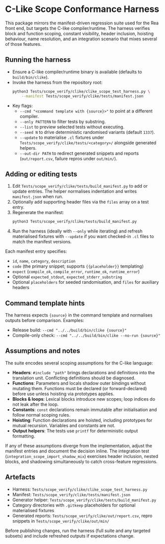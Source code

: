 # C-Like Scope Conformance Harness

This package mirrors the manifest-driven regression suite used for the Rea
front end, but targets the C-like compiler/runtime. The harness verifies block
and function scoping, constant visibility, header inclusion, hoisting
behaviour, name resolution, and an integration scenario that mixes several of
those features.

## Running the harness

- Ensure a C-like compiler/runtime binary is available (defaults to
  `build/bin/clike`).
- Invoke the harness from the repository root:
  ```sh
  python3 Tests/scope_verify/clike/clike_scope_test_harness.py \
      --manifest Tests/scope_verify/clike/tests/manifest.json
  ```
- Key flags:
  - `--cmd "<command template with {source}>"` to point at a different
    compiler.
  - `--only PATTERN` to filter tests by substring.
  - `--list` to preview selected tests without executing.
  - `--seed N` to drive deterministic randomised variants (default `1337`).
  - `--update` to materialise `.cl` fixtures under
    `Tests/scope_verify/clike/tests/<category>/` alongside generated helpers.
  - `--out-dir PATH` to redirect generated snippets and reports
    (`out/report.csv`, failure repros under `out/min/`).

## Adding or editing tests

1. Edit `Tests/scope_verify/clike/tests/build_manifest.py` to add or update entries.
   The helper normalises indentation and writes `manifest.json` when run.
2. Optionally add supporting header files via the `files` array on a test
   entry.
3. Regenerate the manifest:
   ```sh
   python3 Tests/scope_verify/clike/tests/build_manifest.py
   ```
4. Run the harness (ideally with `--only` while iterating) and refresh
   materialised fixtures with `--update` if you want checked-in `.cl` files to
   match the manifest versions.

Each manifest entry specifies:
- `id`, `name`, `category`, `description`
- `code` (the primary snippet; supports `{{placeholder}}` templating)
- `expect` (`compile_ok`, `compile_error`, `runtime_ok`, `runtime_error`)
- Optional `expected_stdout`, `expected_stderr_substring`
- Optional `placeholders` for seeded randomisation, and `files` for auxiliary
  headers

## Command template hints

The harness expects `{source}` in the command template and normalises outputs
before comparison. Examples:
- Release build: `--cmd "../../build/bin/clike {source}"`
- Compile-only check: `--cmd "../../build/bin/clike --no-run {source}"`

## Assumptions and notes

The suite encodes several scoping assumptions for the C-like language:
- **Headers**: `#include "path"` brings declarations and definitions into the
  translation unit. Conflicting definitions should be diagnosed.
- **Functions**: Parameters and locals shadow outer bindings without mutating
  them. Functions must be declared (or forward-declared) before use unless
  hoisting via prototypes applies.
- **Blocks & loops**: Lexical blocks introduce new scopes; loop indices do not
  leak after the loop.
- **Constants**: `const` declarations remain immutable after initialisation and
  follow normal scoping rules.
- **Hoisting**: Function declarations are hoisted, including prototypes for
  mutual recursion. Variables and constants are not.
- **Output helpers**: The tests use `printf` for deterministic output
  formatting.

If any of these assumptions diverge from the implementation, adjust the
manifest entries and document the decision inline. The integration test
(`integration_scope_import_shadow_mix`) exercises header inclusion, nested
blocks, and shadowing simultaneously to catch cross-feature regressions.

## Artefacts

- Harness: `Tests/scope_verify/clike/clike_scope_test_harness.py`
- Manifest: `Tests/scope_verify/clike/tests/manifest.json`
- Generator helper: `Tests/scope_verify/clike/tests/build_manifest.py`
- Category directories with `.gitkeep` placeholders for optional materialised
  fixtures
- Generated reports: `Tests/scope_verify/clike/out/report.csv`, repro snippets in
  `Tests/scope_verify/clike/out/min/`

Before publishing changes, run the harness (full suite and any targeted
subsets) and include refreshed outputs if expectations change.
